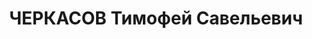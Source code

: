---
title: ЧЕРКАСОВ Тимофей Савельевич
description: "Род. в 1901, с. Покровка [?], русский, обр.: низшее, бывший член ВКП(б).\
  \ Проживал: Красногвардейский р-н, с. Евдокимовское. Директор маслопрома \n  Арестован\
  \ 30.08.1937. Приговор: ВМН. Расстрелян"
---